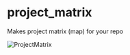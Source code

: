 # project_matrix
Makes project matrix (map) for your repo

![ProjectMatrix](http://5001-109-60-135-109.ngrok.io/project_matrix.png)
